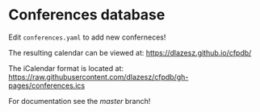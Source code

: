 # Conferences database

Edit `conferences.yaml` to add new conferneces!

The resulting calendar can be viewed at: https://dlazesz.github.io/cfpdb/

The iCalendar format is located at: https://raw.githubusercontent.com/dlazesz/cfpdb/gh-pages/conferences.ics

For documentation see the _master_ branch!
